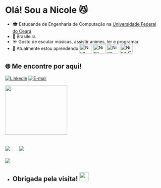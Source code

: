 # Olá! Sou a Nicole 😼
- 🎓 Estudande de Engenharia de Computação na [Universidade Federal do Ceará](https://www.ufc.br/).
- 🌱 Brasileira
- ☀️ Gosto de escutar músicas, assistir animes, ler e programar.
- 🧠 Atualmente estou aprendendo <img align="center" alt="Nico-Python" height="30" width="40" src="https://cdn.jsdelivr.net/gh/devicons/devicon@latest/icons/python/python-original.svg"> <img align="center" alt="Nico-JS" height="30" width="40" src="https://cdn.jsdelivr.net/gh/devicons/devicon@latest/icons/javascript/javascript-plain.svg"> <img align="center" alt="Nico-Java" height="30" width="40" src="https://cdn.jsdelivr.net/gh/devicons/devicon@latest/icons/java/java-original.svg"> <img align="center" alt="Nico-C" height="30" width="40" src="https://cdn.jsdelivr.net/gh/devicons/devicon@latest/icons/c/c-original.svg"> 
         
## 🌐 Me encontre por aqui! 

[![Linkedin](https://img.shields.io/badge/LinkedIn-0077B5?style=for-the-badge&logo=linkedin&logoColor=white)](https://www.linkedin.com/in/nicole-souza-039598294/) [![E-mail](https://img.shields.io/badge/Gmail-D14836?style=for-the-badge&logo=gmail&logoColor=white
)](mailto:nicolesouza09@gmail.com)

<img src="https://github.com/nicolesouzab/nicolesouzab/assets/142950564/d58efb87-691f-4227-8bc6-d820c5280bc5" height="160px" width="200px">

## ![](https://github-contributor-stats.vercel.app/api?username=nicolesouzab&limit=5&theme=radical&combine_all_yearly_contributions=true) ㅤ ![](https://github-readme-stats.vercel.app/api?username=nicolesouzab&theme=radical&hide_border=false&include_all_commits=true&count_private=true) 

[![](https://visitcount.itsvg.in/api?id=nicolesouzab&icon=7&color=10)](https://visitcount.itsvg.in)

- ## Obrigada pela visita! <img src="https://github.com/TheDudeThatCode/TheDudeThatCode/blob/master/Assets/Hi.gif" width="29px"> 


  
